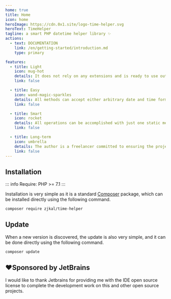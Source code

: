 ```yaml
---
home: true
title: Home
icon: home
heroImage: https://cdn.0x1.site/logo-time-helper.svg
heroText: TimeHelper
tagline: a smart PHP datetime helper library ✨
actions:
  - text: DOCUMENTATION
    link: /en/getting-started/introduction.md
    type: primary

features:
  - title: Light
    icon: mug-hot
    details: It does not rely on any extensions and is ready to use out of the box
    link: false

  - title: Easy
    icon: wand-magic-sparkles
    details: All methods can accept either arbitrary date and time formats or timestamps
    link: false

  - title: Smart
    icon: rocket
    details: All operations can be accomplished with just one static method for each
    link: false

  - title: Long-term
    icon: umbrella
    details: The author is a freelancer committed to ensuring the project's long-term
    link: false
---
```


## Installation

::: info
Require: PHP >= 7.1
:::

Installation is very simple as it is a standard [Composer](https://getcomposer.org/) package, which can be installed directly using the following command.

```bash
composer require zjkal/time-helper
```

## Update

When a new version is discovered, the update is also very simple, and it can be done directly using the following command.

```bash
composer update
```

## ❤️Sponsored by JetBrains
I would like to thank Jetbrains for providing me with the IDE open source license to complete the development work on this and other open source projects.
<a href="https://www.jetbrains.com/">
  <img src="https://resources.jetbrains.com/storage/products/company/brand/logos/jb_beam.svg"  alt=""/>
</a>

<!-- markdownlint-disable -->
